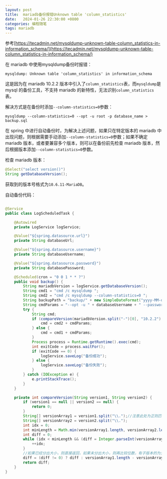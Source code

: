 ```yaml
---
layout: post
title:  mariadb备份报错Unknown table 'column_statistics'
date:   2024-01-26 22:30:00 +0800
categories: 编程随笔
tags: mariadb
---
```


参考[https://tecadmin.net/mysqldump-unknown-table-column_statistics-in-information_schema/](https://tecadmin.net/mysqldump-unknown-table-column_statistics-in-information_schema/)

在 mariadb 中使用mysqldump备份时报错：
```
mysqldump: Unknown table 'column_statistics' in information_schema
```

这是因为在 mariadb 10.2.2 版本中引入了`column_statistics`表，而`mysqldump`是 mysql 的备份工具，不支持 mariadb 的新特性，无法识别`column_statistics`表。

解决方式是在备份时添加`--column-statistics=0`参数：
```shell
mysqldump --column-statistics=0 --opt -u root -p database_name > backup.sql
```

在 spring 中进行自动备份时，为解决上述问题，如果只在特定版本的 mariadb 中出现问题，则根据需要手动添加`--column-statistics=0`参数；如果不确定 mariadb 版本，或者要兼容多个版本，则可以在备份前先检查 mariadb 版本，然后根据版本添加`--column-statistics=0`参数。

检查 mariadb 版本：
```java
@Select("select version()")
String getDatabaseVersion();
```
获取到的版本号格式为`10.6.11-MariaDB`。

自动备份代码：
```java

@Service
public class LogScheduledTask {

    @Autowired
    private LogService logService;

    @Value("${spring.datasource.url}")
    private String databaseUrl;

    @Value("${spring.datasource.username}")
    private String databaseUsername;

    @Value("${spring.datasource.password}")
    private String databasePassword;

    @Scheduled(cron = "0 0 1 * * ?")
    public void backup() {
        String mariadbVersion = logService.getDatabaseVersion();
        String cmd1 = "cmd /c mysqldump ";
        String cmd2 = "cmd /c mysqldump --column-statistics=0 ";
        String backupPath = "backup/" + new SimpleDateFormat("yyyy-MM-dd").format(new Date()) + ".sql";
        String cmdParams = "--opt -u " + databaseUsername + " --password=" + databasePassword + " -h" + databaseHost + " test > " + backupPath;
        try {
            String cmd;
            if (compareVersion(mariadbVersion.split("-")[0], "10.2.2") >= 0) {
                cmd = cmd2 + cmdParams;
            } else {
                cmd = cmd1 + cmdParams;
            }
            Process process = Runtime.getRuntime().exec(cmd);
            int exitCode = process.waitFor();
            if (exitCode == 0) {
                logService.saveLog("备份成功");
            } else {
                logService.saveLog("备份失败");
            }
        } catch (IOException e) {
            e.printStackTrace();
        }
    }

    private int compareVersion(String version1, String version2) {
        if (version1 == null || version2 == null) {
            return 0;
        }
        String[] versionArray1 = version1.split("\\.");//注意此处为正则匹配，不能用"."；
        String[] versionArray2 = version2.split("\\.");
        int idx = 0;
        int minLength = Math.min(versionArray1.length, versionArray2.length);//取最小长度值
        int diff = 0;
        while (idx < minLength && (diff = Integer.parseInt(versionArray1[idx]) - Integer.parseInt(versionArray2[idx])) == 0) {
            ++idx;
        }
        //如果已经分出大小，则直接返回，如果未分出大小，则再比较位数，有子版本的为大；
        diff = (diff != 0) ? diff : versionArray1.length - versionArray2.length;
        return diff;
    }
}
